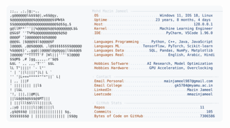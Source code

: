 <picture>
  <source srcset="https://raw.githubusercontent.com/mmazinjameel/mmazinjameel/main/dark_mode.svg?v=1752055954" media="(prefers-color-scheme: dark)">
  <img src="https://raw.githubusercontent.com/mmazinjameel/mmazinjameel/main/light_mode.svg?v=1752055954">
</picture>
